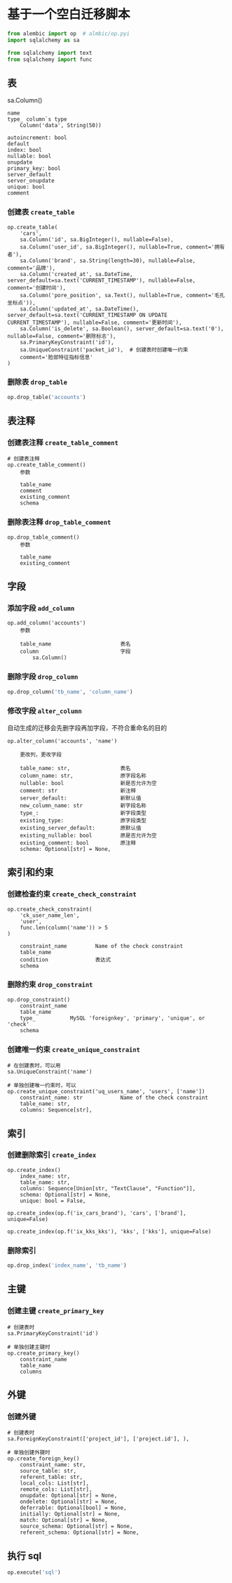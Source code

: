 # 基于一个空白迁移脚本

```python
from alembic import op  # almbic/op.pyi
import sqlalchemy as sa

from sqlalchemy import text
from sqlalchemy import func
```

## 表

sa.Column()

```text
name
type_ column`s type
    Column('data', String(50))

autoincrement: bool
default
index: bool
nullable: bool
onupdate
primary_key: bool
server_default
server_onupdate
unique: bool
comment
```

### 创建表 `create_table`

```text
op.create_table(
    'cars',
    sa.Column('id', sa.BigInteger(), nullable=False),
    sa.Column('user_id', sa.BigInteger(), nullable=True, comment='拥有者'),
    sa.Column('brand', sa.String(length=30), nullable=False, comment='品牌'),
    sa.Column('created_at', sa.DateTime, server_default=sa.text('CURRENT_TIMESTAMP'), nullable=False, comment='创建时间'),
    sa.Column('pore_position', sa.Text(), nullable=True, comment='毛孔坐标点')),
    sa.Column('updated_at', sa.DateTime(), server_default=sa.text('CURRENT_TIMESTAMP ON UPDATE CURRENT_TIMESTAMP'), nullable=False, comment='更新时间'),
    sa.Column('is_delete', sa.Boolean(), server_default=sa.text('0'), nullable=False, comment='删除标志'),
    sa.PrimaryKeyConstraint('id'),
    sa.UniqueConstraint('packet_id'),  # 创建表时创建唯一约束
    comment='脸部特征指标信息'
)
```

### 删除表 `drop_table`

```python
op.drop_table('accounts')
```

## 表注释

### 创建表注释 `create_table_comment`

```text
# 创建表注释
op.create_table_comment()
    参数

    table_name
    comment
    existing_comment
    schema
```

### 删除表注释 `drop_table_comment`

```text
op.drop_table_comment()
    参数

    table_name
    existing_comment
```

## 字段

### 添加字段 `add_column`

```text
op.add_column('accounts')
    参数

    table_name                      表名
    column                          字段
        sa.Column()
```

### 删除字段 `drop_column`

```python
op.drop_column('tb_name', 'column_name')
```

### 修改字段 `alter_column`

自动生成的迁移会先删字段再加字段，不符合重命名的目的

```text
op.alter_column('accounts', 'name')

    更改列，更改字段

    table_name: str,                表名
    column_name: str,               原字段名称
    nullable: bool                  新是否允许为空
    comment: str                    新注释
    server_default:                 新默认值
    new_column_name: str            新字段名称
    type_:                          新字段类型
    existing_type:                  原字段类型
    existing_server_default:        原默认值
    existing_nullable: bool         原是否允许为空
    existing_comment: bool          原注释
    schema: Optional[str] = None,
```

## 索引和约束

### 创建检查约束 `create_check_constraint`

```text
op.create_check_constraint(
    'ck_user_name_len',
    'user',
    func.len(column('name')) > 5
)

    constraint_name         Name of the check constraint
    table_name
    condition               表达式
    schema

```

### 删除约束 `drop_constraint`

```text
op.drop_constraint()
    constraint_name
    table_name
    type_           MySQL 'foreignkey', 'primary', 'unique', or 'check'
    schema
```

### 创建唯一约束 `create_unique_constraint`

```text
# 在创建表时，可以用
sa.UniqueConstraint('name')

# 单独创建唯一约束时，可以
op.create_unique_constraint('uq_users_name', 'users', ['name'])
    constraint_name: str            Name of the check constraint
    table_name: str,
    columns: Sequence[str],
```

## 索引

### 创建删除索引 `create_index`

```text
op.create_index()
    index_name: str,
    table_name: str,
    columns: Sequence[Union[str, "TextClause", "Function"]],
    schema: Optional[str] = None,
    unique: bool = False,

op.create_index(op.f('ix_cars_brand'), 'cars', ['brand'], unique=False)

op.create_index(op.f('ix_kks_kks'), 'kks', ['kks'], unique=False)
```

### 删除索引

```python
op.drop_index('index_name', 'tb_name')
```

## 主键

### 创建主键 `create_primary_key`

```text
# 创建表时
sa.PrimaryKeyConstraint('id')

# 单独创建主键时
op.create_primary_key()
    constraint_name
    table_name
    columns
```

## 外键

### 创建外键

```text
# 创建表时
sa.ForeignKeyConstraint(['project_id'], ['project.id'], ),

# 单独创建外键时
op.create_foreign_key()
    constraint_name: str,
    source_table: str,
    referent_table: str,
    local_cols: List[str],
    remote_cols: List[str],
    onupdate: Optional[str] = None,
    ondelete: Optional[str] = None,
    deferrable: Optional[bool] = None,
    initially: Optional[str] = None,
    match: Optional[str] = None,
    source_schema: Optional[str] = None,
    referent_schema: Optional[str] = None,
```

## 执行 sql

```python
op.execute('sql')
```
